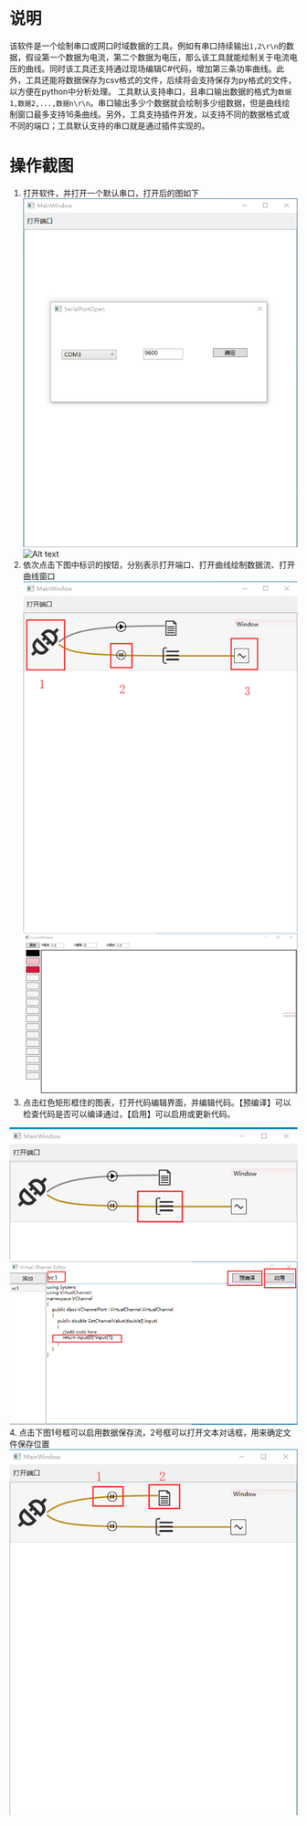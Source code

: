# 说明
该软件是一个绘制串口或网口时域数据的工具。例如有串口持续输出`1,2\r\n`的数据，假设第一个数据为电流，第二个数据为电压，那么该工具就能绘制关于电流电压的曲线。同时该工具还支持通过现场编辑C#代码，增加第三条功率曲线。此外，工具还能将数据保存为csv格式的文件，后续将会支持保存为py格式的文件，以方便在python中分析处理。
工具默认支持串口，且串口输出数据的格式为`数据1,数据2,...,数据n\r\n`。串口输出多少个数据就会绘制多少组数据，但是曲线绘制窗口最多支持16条曲线。另外，工具支持插件开发，以支持不同的数据格式或不同的端口；工具默认支持的串口就是通过插件实现的。
# 操作截图
1. 打开软件，并打开一个默认串口，打开后的图如下
![Alt text](img/Y4WHQ]$~JL5X{@0~U{U@L]K.png)
![Alt text](img/~Y_1LSBLI```R~V0UIQH]C.png)
2. 依次点击下图中标识的按钮，分别表示打开端口、打开曲线绘制数据流、打开曲线窗口
![Alt text](img/NGB2X@D8~_9ILM_XF18$3.png)
![Alt text](img/_EXNU32@K`1OMAAG_W@6VN.png)
3. 点击红色矩形框住的图表，打开代码编辑界面，并编辑代码。【预编译】可以检查代码是否可以编译通过，【启用】可以启用或更新代码。

![Alt text](img/SV[CR2`OQGM3S20~WANWV.png)
![Alt text](img/a.png)
4. 点击下图1号框可以启用数据保存流，2号框可以打开文本对话框，用来确定文件保存位置
![Alt text](img/WW}UD33~SM3C[C80PJ~5A.png)
